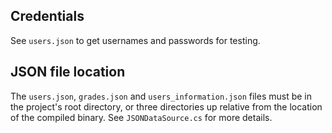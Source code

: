 ## Credentials

See `users.json` to get usernames and passwords for testing. 

## JSON file location

The `users.json`, `grades.json` and `users_information.json` files must be in the project's root directory, or three directories up relative from the location of the compiled binary. See `JSONDataSource.cs` for more details. 

